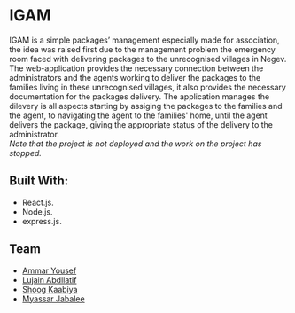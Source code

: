 # IGAM
IGAM is a simple packages’ management especially made for association, the idea was raised first due to the management problem the emergency room faced with delivering packages to the unrecognised villages in Negev.
The web-application provides the necessary connection between the administrators and the agents working to deliver the packages to the families living in these unrecognised villages, it also provides the necessary documentation for the packages delivery. The application manages the dilevery is all aspects starting by assiging the packages to the families and the agent, to navigating the agent to the families' home, until the agent delivers the package, giving the appropriate status of the delivery to the administrator.  
*Note that the project is not deployed and the work on the project has stopped.*
 
## Built With:
- React.js.
- Node.js.
- express.js. 

## Team
- [Ammar Yousef](https://github.com/Ammaryus)  
- [Lujain Abdllatif](https://github.com/Lujain-AbdUllatif)  
- [Shoog Kaabiya](https://github.com/shoogkabiya)  
- [Myassar Jabalee](https://github.com/myassar1211)


